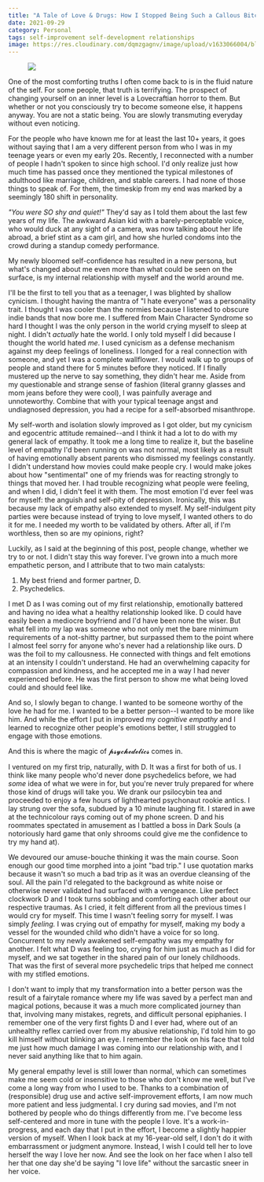 ```yaml
---
title: "A Tale of Love & Drugs: How I Stopped Being Such a Callous Bitch (Sort of)"
date: 2021-09-29
category: Personal
tags: self-improvement self-development relationships
image: https://res.cloudinary.com/dqmzgagnv/image/upload/v1633066004/blogposts/scorpion_pmud6h.jpg
---
```

<figure><img src="https://res.cloudinary.com/dqmzgagnv/image/upload/v1633066004/blogposts/scorpion_pmud6h.jpg"></figure>

One of the most comforting truths I often come back to is in the fluid nature of the self. For some people, that truth is terrifying. The prospect of changing yourself on an inner level is a Lovecraftian horror to them. But whether or not you consciously try to become someone else, it happens anyway. You are not a static being. You are slowly transmuting everyday without even noticing.
<!--more-->

For the people who have known me for at least the last 10+ years, it goes without saying that I am a very different person from who I was in my teenage years or even my early 20s. Recently, I reconnected with a number of people I hadn't spoken to since high school. I'd only realize just how much time has passed once they mentioned the typical milestones of adulthood like marriage, children, and stable careers. I had none of those things to speak of. For them, the timeskip from my end was marked by a seemingly 180 shift in personality.

*"You were SO shy and quiet!"* They'd say as I told them about the last few years of my life. The awkward Asian kid with a barely-perceptable voice, who would duck at any sight of a camera, was now talking about her life abroad, a brief stint as a cam girl, and how she hurled condoms into the crowd during a standup comedy performance.

My newly bloomed self-confidence has resulted in a new persona, but what's changed about me even more than what could be seen on the surface, is my internal relationship with myself and the world around me.

I'll be the first to tell you that as a teenager, I was blighted by shallow cynicism. I thought having the mantra of "I hate everyone" was a personality trait. I thought I was cooler than the normies because I listened to obscure indie bands that now bore me. I suffered from Main Character Syndrome so hard I thought I was the only person in the world crying myself to sleep at night. I didn't *actually* hate the world. I only told myself I did because I thought the world hated *me*. I used cynicism as a defense mechanism against my deep feelings of loneliness. I longed for a real connection with someone, and yet I was a complete wallflower. I would walk up to groups of people and stand there for 5 minutes before they noticed. If I finally mustered up the nerve to say something, they didn't hear me. Aside from my questionable and strange sense of fashion (literal granny glasses and mom jeans before they were cool), I was painfully average and unnoteworthy. Combine that with your typical teenage angst and undiagnosed depression, you had a recipe for a self-absorbed misanthrope.

My self-worth and isolation slowly improved as I got older, but my cynicism and egocentric attitude remained--and I think it had a lot to do with my general lack of empathy. It took me a long time to realize it, but the baseline level of empathy I'd been running on was not normal, most likely as a result of having emotionally absent parents who dismissed my feelings constantly. I didn't understand how movies could make people cry. I would make jokes about how "sentimental" one of my friends was for reacting strongly to things that moved her. I had trouble recognizing what people were feeling, and when I did, I didn't feel it with them. The most emotion I'd ever feel was for myself: the anguish and self-pity of depression. Ironically, this was because my lack of empathy also extended to myself. My self-indulgent pity parties were because instead of trying to love myself, I wanted others to do it for me. I needed my worth to be validated by others. After all, if I'm worthless, then so are my opinions, right?

Luckily, as I said at the beginning of this post, people change, whether we try to or not. I didn't stay this way forever. I've grown into a much more empathetic person, and I attribute that to two main catalysts:

1. My best friend and former partner, D.
2. Psychedelics.

I met D as I was coming out of my first relationship, emotionally battered and having no idea what a healthy relationship looked like. D could have easily been a mediocre boyfriend and I'd have been none the wiser. But what fell into my lap was someone who not only met the bare minimum requirements of a not-shitty partner, but surpassed them to the point where I almost feel sorry for anyone who's never had a relationship like ours. D was the foil to my callousness. He connected with things and felt emotions at an intensity I couldn't understand. He had an overwhelming capacity for compassion and kindness, and he accepted me in a way I had never experienced before. He was the first person to show me what being loved could and should feel like.

And so, I slowly began to change. I wanted to be someone worthy of the love he had for me. I wanted to be a better person--I wanted to be more like him. And while the effort I put in improved my *cognitive empathy* and I learned to recognize other people's emotions better, I still struggled to engage with those emotions. 

And this is where the magic of 𝓹𝓼𝔂𝓬𝓱𝓮𝓭𝓮𝓵𝓲𝓬𝓼 comes in.

I ventured on my first trip, naturally, with D. It was a first for both of us. I think like many people who'd never done psychedelics before, we had *some* idea of what we were in for, but you're never truly prepared for where those kind of drugs will take you. We drank our psilocybin tea and proceeded to enjoy a few hours of lighthearted psychonaut rookie antics. I lay strung over the sofa, subdued by a 10 minute laughing fit. I stared in awe at the technicolour rays coming out of my phone screen. D and his roommates spectated in amusement as I battled a boss in Dark Souls (a notoriously hard game that only shrooms could give me the confidence to try my hand at).

We devoured our amuse-bouche thinking it was the main course. Soon enough our good time morphed into a joint "bad trip." I use quotation marks because it wasn't so much a bad trip as it was an overdue cleansing of the soul. All the pain I'd relegated to the background as white noise or otherwise never validated had surfaced with a vengeance. Like perfect clockwork D and I took turns sobbing and comforting each other about our respective traumas. As I cried, it felt different from all the previous times I would cry for myself. This time I wasn't feeling sorry for myself. I was simply *feeling.* I was crying out of empathy for myself, making my body a vessel for the wounded child who didn't have a voice for so long. Concurrent to my newly awakened self-empathy was my empathy for another. I felt what D was feeling too, crying for him just as much as I did for myself, and we sat together in the shared pain of our lonely childhoods. That was the first of several more psychedelic trips that helped me connect with my stifled emotions.

I don't want to imply that my transformation into a better person was the result of a fairytale romance where my life was saved by a perfect man and magical potions, because it was a much more complicated journey than that, involving many mistakes, regrets, and difficult personal epiphanies. I remember one of the very first fights D and I ever had, where out of an unhealthy reflex carried over from my abusive relationship, I'd told him to go kill himself without blinking an eye. I remember the look on his face that told me just how much damage I was coming into our relationship with, and I never said anything like that to him again.

My general empathy level is still lower than normal, which can sometimes make me seem cold or insensitive to those who don't know me well, but I've come a long way from who I used to be. Thanks to a combination of (responsible) drug use and active self-improvement efforts, I am now much more patient and less judgmental. I cry during sad movies, and I'm not bothered by people who do things differently from me. I've become less self-centered and more in tune with the people I love. It's a work-in-progress, and each day that I put in the effort, I become a slightly happier version of myself. When I look back at my 16-year-old self, I don't do it with embarrassment or judgment anymore. Instead, I wish I could tell her to love herself the way I love her now. And see the look on her face when I also tell her that one day she'd be saying "I love life" without the sarcastic sneer in her voice. 